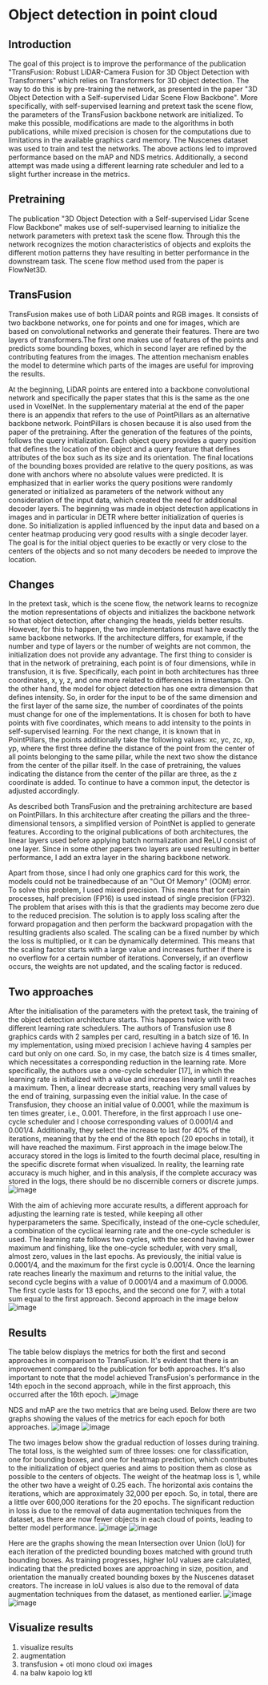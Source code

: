 # Object detection in point cloud

## Introduction
The goal of this project is to improve the performance of the publication 
"TransFusion: Robust LiDAR-Camera Fusion for 3D Object Detection with 
Transformers" which relies on Transformers for 3D object detection. The way to do this 
is by pre-training the network, as presented in the paper "3D Object Detection with a 
Self-supervised Lidar Scene Flow Backbone". More specifically, with self-supervised 
learning and pretext task the scene flow, the parameters of the TransFusion backbone 
network are initialized. To make this possible, modifications are made to the 
algorithms in both publications, while mixed precision is chosen for the computations 
due to limitations in the available graphics card memory. The Nuscenes dataset was 
used to train and test the networks. The above actions led to improved performance 
based on the mAP and NDS metrics. Additionally, a second attempt was made using a 
different learning rate scheduler and led to a slight further increase in the metrics.

## Pretraining 
The publication "3D Object Detection with a Self-supervised Lidar Scene Flow
Backbone" makes use of self-supervised learning to initialize the 
network parameters with pretext task the scene flow. Through this the network 
recognizes the motion characteristics of objects and exploits the 
different motion patterns they have resulting in better performance in the downstream task.
The scene flow method used from the paper is FlowNet3D.

## TransFusion 
TransFusion makes use of both LiDAR points and 
RGB images. It consists of two backbone networks, one for points and one for 
images, which are based on convolutional networks and generate their features. 
There are two layers of transformers.The first one makes use of 
features of the points and predicts some bounding boxes, which in 
second layer are refined by the contributing features from the images. 
The attention mechanism enables the model to determine which parts 
of the images are useful for improving the results.

At the beginning, LiDAR points are entered into a backbone convolutional network 
and specifically the paper states that this is the same as the one 
used in VoxelNet. In the supplementary material at the end of the paper 
there is an appendix that refers to the use of PointPillars as an alternative backbone network. 
PointPillars is chosen because it is also used from the paper of the pretraining. 
After the generation of the features of the points, follows the query 
initialization. Each object query provides a query position that defines the location 
of the object and a query feature that defines attributes of the box such as 
its size and its orientation. The final locations of the bounding boxes 
provided are relative to the query positions, as was done 
with anchors where no absolute values were predicted. It is emphasized that in 
earlier works the query positions were randomly generated or initialized as 
parameters of the network without any consideration of the input data, which 
created the need for additional decoder layers. The beginning was made in 
object detection applications in images and in particular in DETR where 
better initialization of queries is done. So initialization is applied 
influenced by the input data and based on a center heatmap
producing very good results with a single decoder layer.
The goal is for the initial object queries to be exactly or very close to the centers 
of the objects and so not many 
decoders be needed to improve the location.

## Changes 
In the pretext task, which is the scene flow, the network learns to recognize the motion representations of objects and initializes 
the backbone network so that object detection, after changing the heads, yields better results. However, for this to happen, the two implementations 
must have exactly the same backbone networks. If the architecture differs, for example, if the number and type of layers or the number of weights
are not common, the initialization does not provide any advantage. The first thing to consider is that in the network of pretraining, each point is of four dimensions,
while in transfusion, it is five. Specifically, each point in both architectures has three coordinates, x, y, z, and one more related to differences in timestamps. 
On the other hand, the model for object detection has one extra dimension that defines intensity. So, in order for the input to be of the same dimension and
the first layer of the same size, the number of coordinates of the points must change for one of the implementations. It is chosen for both to have points with five coordinates, 
which means to add intensity to the points in self-supervised learning. For the next change, it is known that in PointPillars, the points additionally take the following values: xc, yc, zc, xp, yp, 
where the first three define the distance of the point from the center of all points belonging to the same pillar, while the next two show the distance from the center of the pillar itself. 
In the case of pretraining, the values indicating the distance from the center of the pillar are three, as the z coordinate is added. To continue to have a common input, the detector is adjusted accordingly.

As described both TransFusion and the pretraining architecture are based on PointPillars. In this architecture after creating the pillars and the three-dimensional tensors, a simplified version of PointNet
is applied to generate features. According to the original publications of both architectures, the linear layers used before applying batch normalization and ReLU consist of one layer. Since in some other 
papers two layers are used resulting in better performance, I add an extra layer in the sharing backbone network. 

Apart from those, since I had only one graphics card for this work, the models could not be trainedbecause of an "Out Of Memory" (OOM) error. To solve this problem, I used mixed precision. 
This means that for certain processes, half precision (FP16) is used instead of single precision (FP32). The problem that arises with this is that the gradients may become zero due to the reduced precision.
The solution is to apply loss scaling after the forward propagation and then perform the backward propagation with the resulting gradients also scaled. The scaling can be a fixed number by which the loss is multiplied,
or it can be dynamically determined. This means that the scaling factor starts with a large value and increases further if there is no overflow for a certain number of iterations. Conversely, if an overflow occurs,
the weights are not updated, and the scaling factor is reduced.

## Two approaches 
After the initialisation of the parameters with the pretext task, the training of the object detection architecture starts. This happens twice with two different learning rate schedulers. 
The authors of Transfusion use 8 graphics cards with 2 samples per card, resulting in a batch size of 16. In my implementation, using mixed precision I achieve having 4 samples per card but only on one card. So, in my case,
the batch size is 4 times smaller, which necessitates a corresponding reduction in the learning rate. More specifically, the authors use a one-cycle scheduler [17], in which the learning rate is initialized with a value and 
increases linearly until it reaches a maximum. Then, a linear decrease starts, reaching very small values by the end of training, surpassing even the initial value. In the case of Transfusion, they choose an initial value of 0.0001, 
while the maximum is ten times greater, i.e., 0.001. Therefore, in the first approach I use one- cycle scheduler and I choose corresponding values of 0.0001/4 and 0.001/4. Additionally, they select the increase to last for 40% of 
the iterations, meaning that by the end of the 8th epoch (20 epochs in total), it will have reached the maximum. First approach in the image below.The accuracy stored in the logs is limited to the fourth decimal place, resulting 
in the specific discrete format when visualized. In reality, the learning rate accuracy is much higher, and in this analysis, if the complete accuracy was stored in the logs, there should be no discernible corners or discrete jumps.
![image](https://github.com/antoniskef/3d_object_detection/assets/93796754/18ebaf8a-81b0-4aee-8a5b-790aacc41c18)

With the aim of achieving more accurate results, a different approach for adjusting the learning rate is tested, while keeping all other hyperparameters the same. Specifically, instead of the one-cycle scheduler, a combination of 
the cyclical learning rate and the one-cycle scheduler is used. The learning rate follows two cycles, with the second having a lower maximum and finishing, like the one-cycle scheduler, with very small, almost zero, values in the last epochs.
As previously, the initial value is 0.0001/4, and the maximum for the first cycle is 0.001/4. Once the learning rate reaches linearly the maximum and returns to the initial value, the second cycle begins with a value of 0.0001/4 and a maximum of 0.0006.
The first cycle lasts for 13 epochs, and the second one for 7, with a total sum equal to the first approach. Second approach in the image below
![image](https://github.com/antoniskef/3d_object_detection/assets/93796754/ccc94304-2bbb-4637-b41c-0588541cd118)

## Results 
The table below displays the metrics for both the first and second approaches in comparison to TransFusion. It's evident that there is an improvement compared to the publication for both approaches. It's also important to note that the model achieved
TransFusion's performance in the 14th epoch in the second approach, while in the first approach, this occurred after the 16th epoch.
![image](https://github.com/antoniskef/3d_object_detection/assets/93796754/d9d6a273-aadd-42d0-875c-d3a6dbd48c63)

NDS and mAP are the two metrics that are being used. Below there are two graphs showing the values of the metrics for each epoch for both approaches.
![image](https://github.com/antoniskef/3d_object_detection/assets/93796754/c78e11a4-7e1c-4bf6-92c9-edbdf1dbabe7)
![image](https://github.com/antoniskef/3d_object_detection/assets/93796754/68c5dc0c-d864-4f7d-befa-0a46967d91cb)

The two images below show the gradual reduction of losses during training. The total loss, is the weighted sum of three losses: one for classification, one for bounding boxes, and one for heatmap prediction, which contributes to the initialization of object queries and aims to position them as close as possible to the centers of objects. The weight of the heatmap loss is 1, while the other two have a weight of 0.25 each. The horizontal axis contains the iterations, which are approximately 32,000 per epoch. So, in total, there are a little over 600,000 iterations for the 20 epochs. The significant reduction in loss is due to the removal of data augmentation techniques from the dataset, as there are now fewer objects in each cloud of points, leading to better model performance.
![image](https://github.com/antoniskef/3d_object_detection/assets/93796754/d0bdfbf4-5a7f-4d23-a019-95ef730174ec)
![image](https://github.com/antoniskef/3d_object_detection/assets/93796754/efa68ec5-dd15-4153-a104-31a7c47dfac6)

Here are the graphs showing the mean Intersection over Union (IoU) for each iteration of the predicted bounding boxes matched with ground truth bounding boxes. As training progresses, higher IoU values are calculated, indicating that the predicted boxes are approaching in size, position, and orientation the manually created bounding boxes by the Nuscenes dataset creators. The increase in IoU values is also due to the removal of data augmentation techniques from the dataset, as mentioned earlier.
![image](https://github.com/antoniskef/3d_object_detection/assets/93796754/ddb6ea9c-cd71-4180-8853-591cd1b09a12)
![image](https://github.com/antoniskef/3d_object_detection/assets/93796754/79bd88c1-276f-4ba2-b1ec-4be923c9e971)

## Visualize results


1. visualize results
2. augmentation
3. transfusion + oti mono cloud oxi images
4. na balw kapoio log ktl 



